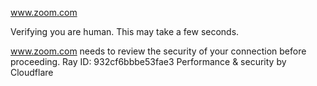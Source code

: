 www.zoom.com

Verifying you are human. This may take a few seconds.

www.zoom.com needs to review the security of your connection before proceeding.
Ray ID: 932cf6bbbe53fae3
Performance & security by Cloudflare